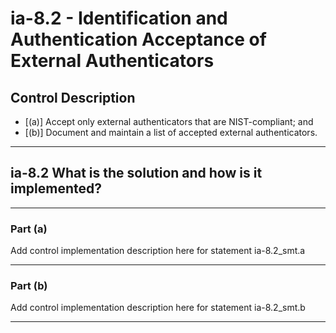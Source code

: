 # ia-8.2 - Identification and Authentication Acceptance of External Authenticators

## Control Description

- \[(a)\] Accept only external authenticators that are NIST-compliant; and
- \[(b)\] Document and maintain a list of accepted external authenticators.

______________________________________________________________________

## ia-8.2 What is the solution and how is it implemented?

______________________________________________________________________

### Part (a)

Add control implementation description here for statement ia-8.2_smt.a

______________________________________________________________________

### Part (b)

Add control implementation description here for statement ia-8.2_smt.b

______________________________________________________________________
